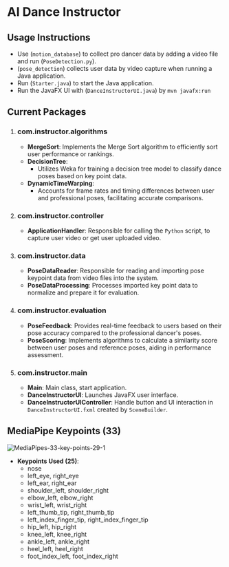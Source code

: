 # AI Dance Instructor

## **Usage Instructions**
- Use (`motion_database`) to collect pro dancer data by adding a video file and run (`PoseDetection.py`).
- (`pose_detection`) collects user data by video capture when running a Java application.
- Run (`Starter.java`) to start the Java application.
- Run the JavaFX UI with (`DanceInstructorUI.java`) by `mvn javafx:run`

## Current Packages

1. ### com.instructor.algorithms
   - **MergeSort**: Implements the Merge Sort algorithm to efficiently sort user performance or rankings.
   - **DecisionTree**: 
     - Utilizes Weka for training a decision tree model to classify dance poses based on key point data.
   - **DynamicTimeWarping**: 
     - Accounts for frame rates and timing differences between user and professional poses, facilitating accurate comparisons.
       
2. ### com.instructor.controller
   - **ApplicationHandler**: Responsible for calling the `Python` script, to capture user video or get user uploaded video.
     
3. ### com.instructor.data
   - **PoseDataReader**: Responsible for reading and importing pose keypoint data from video files into the system.
   - **PoseDataProcessing**: Processes imported key point data to normalize and prepare it for evaluation.

4. ### com.instructor.evaluation
   - **PoseFeedback**: Provides real-time feedback to users based on their pose accuracy compared to the professional dancer's poses.
   - **PoseScoring**: Implements algorithms to calculate a similarity score between user poses and reference poses, aiding in performance assessment.

5. ### com.instructor.main
   - **Main**: Main class, start application.
   - **DanceInstructorUI**: Launches JavaFX user interface.
   - **DanceInstructorUIController**: Handle button and UI interaction in `DanceInstructorUI.fxml` created by `SceneBuilder`.

## MediaPipe Keypoints (33)
![MediaPipes-33-key-points-29-1](https://github.com/user-attachments/assets/a61fac5e-3127-4d5b-ad49-0227656b3ee6)

- **Keypoints Used (25)**:
  - nose
  - left_eye, right_eye
  - left_ear, right_ear
  - shoulder_left, shoulder_right
  - elbow_left, elbow_right
  - wrist_left, wrist_right
  - left_thumb_tip, right_thumb_tip
  - left_index_finger_tip, right_index_finger_tip
  - hip_left, hip_right
  - knee_left, knee_right
  - ankle_left, ankle_right
  - heel_left, heel_right
  - foot_index_left, foot_index_right
